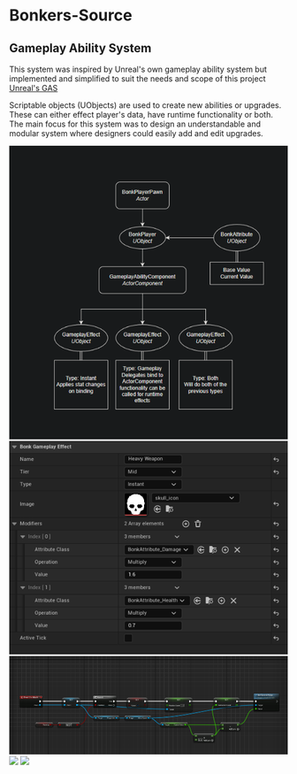 # Bonkers-Source

## Gameplay Ability System
This system was inspired by Unreal's own gameplay ability system but implemented and simplified to suit the needs and scope of this project
[Unreal's GAS](https://github.com/tranek/GASDocumentation/)

Scriptable objects (UObjects) are used to create new abilities or upgrades. These can either effect player's data, have runtime functionality or both. The main focus for this system was to design an understandable and modular system where designers could easily add and edit upgrades.

![](Images/structure.png?raw=true)
![](Images/gas.png?raw=true)
![](Images/gameplay_effect.png?raw=true)
![](Images/hitdetection.png?raw=true)
![](Images/hellobonking.png?raw=true)
